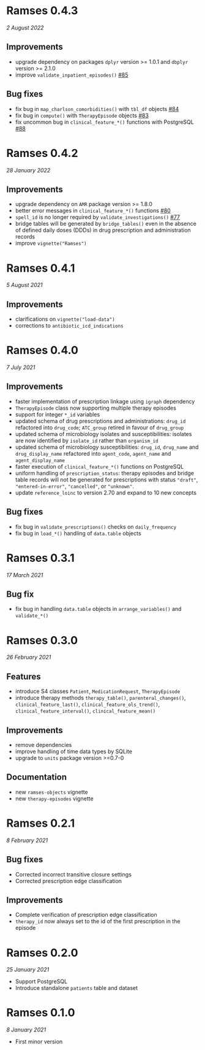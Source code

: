 
# Ramses 0.4.3

*2 August 2022*

## Improvements

* upgrade dependency on packages `dplyr` version >= 1.0.1 and `dbplyr` version >= 2.1.0
* improve `validate_inpatient_episodes()` [#85](https://github.com/ramses-antibiotics/ramses-package/issues/85)

## Bug fixes

* fix bug in `map_charlson_comorbidities()` with `tbl_df` objects  [#84](https://github.com/ramses-antibiotics/ramses-package/issues/84)
* fix bug in `compute()` with `TherapyEpisode` objects  [#83](https://github.com/ramses-antibiotics/ramses-package/issues/83)
* fix uncommon bug in `clinical_feature_*()` functions with PostgreSQL [#88](https://github.com/ramses-antibiotics/ramses-package/issues/88)


# Ramses 0.4.2

*28 January 2022*

## Improvements

* upgrade dependency on `AMR` package version >= 1.8.0
* better error messages in `clinical_feature_*()` functions [#80](https://github.com/ramses-antibiotics/ramses-package/issues/80)
* `spell_id` is no longer required by `validate_investigations()` [#77](https://github.com/ramses-antibiotics/ramses-package/issues/77)
* bridge tables will be generated by `bridge_tables()` even in the absence of defined daily doses (DDDs) in drug prescription and administration records
* improve `vignette("Ramses")`

# Ramses 0.4.1

*5 August 2021*

## Improvements

* clarifications on `vignette("load-data")`
* corrections to `antibiotic_icd_indications`


# Ramses 0.4.0

*7 July 2021*

## Improvements

* faster implementation of prescription linkage using `igraph` dependency
* `TherapyEpisode` class now supporting multiple therapy episodes
* support for integer `*_id` variables
* updated schema of drug prescriptions and administrations: `drug_id` refactored into `drug_code`; `ATC_group` retired in favour of `drug_group`
* updated schema of microbiology isolates and susceptibilities: isolates are now identified by `isolate_id` rather than `organism_id`
* updated schema of microbiology susceptibilities: `drug_id`, `drug_name` and `drug_display_name` refactored into `agent_code`, `agent_name` and `agent_display_name`
* faster execution of `clinical_feature_*()` functions on PostgreSQL
* uniform handling of `prescription_status`: therapy episodes and bridge table records will not be generated for prescriptions with status `"draft"`, `"entered-in-error"`,  `"cancelled"`, or `"unknown"`.
* update `reference_loinc` to version 2.70 and expand to 10 new concepts

## Bug fixes

* fix bug in `validate_prescriptions()` checks on `daily_frequency`
* fix bug in `load_*()` handling of `data.table` objects

# Ramses 0.3.1

*17 March 2021*

## Bug fix

* fix bug in handling `data.table` objects in `arrange_variables()` and `validate_*()`

# Ramses 0.3.0

*26 February 2021*

## Features

* introduce S4 classes `Patient`, `MedicationRequest`, `TherapyEpisode`
* introduce therapy methods `therapy_table()`, `parenteral_changes()`, `clinical_feature_last()`, `clinical_feature_ols_trend()`, `clinical_feature_interval()`, `clinical_feature_mean()`

## Improvements

* remove dependencies
* improve handling of time data types by SQLite
* upgrade to `units` package version >=0.7-0

## Documentation

* new `ramses-objects` vignette
* new `therapy-episodes` vignette

# Ramses 0.2.1

*8 February 2021*

## Bug fixes

* Corrected incorrect transitive closure settings
* Corrected prescription edge classification

## Improvements

* Complete verification of prescription edge classification
* `therapy_id` now always set to the id of the first prescription in the episode

# Ramses 0.2.0

*25 January 2021*

* Support PostgreSQL
* Introduce standalone `patients` table and dataset

# Ramses 0.1.0

*8 January 2021*

* First minor version
